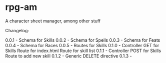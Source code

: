 # rpg-am
A character sheet manager, among other stuff

Changelog:

0.0.1 - Schema for Skills
0.0.2 - Schema for Spells
0.0.3 - Schema for Feats
0.0.4 - Schema for Races
0.0.5 - Routes for Skills
0.1.0 - Controller GET for Skills
		Route for index.html
		Route for skill list
0.1.1 - Controller POST for Skills
		Route to add new skill
0.1.2 - Generic DELETE directive
0.1.3 - 